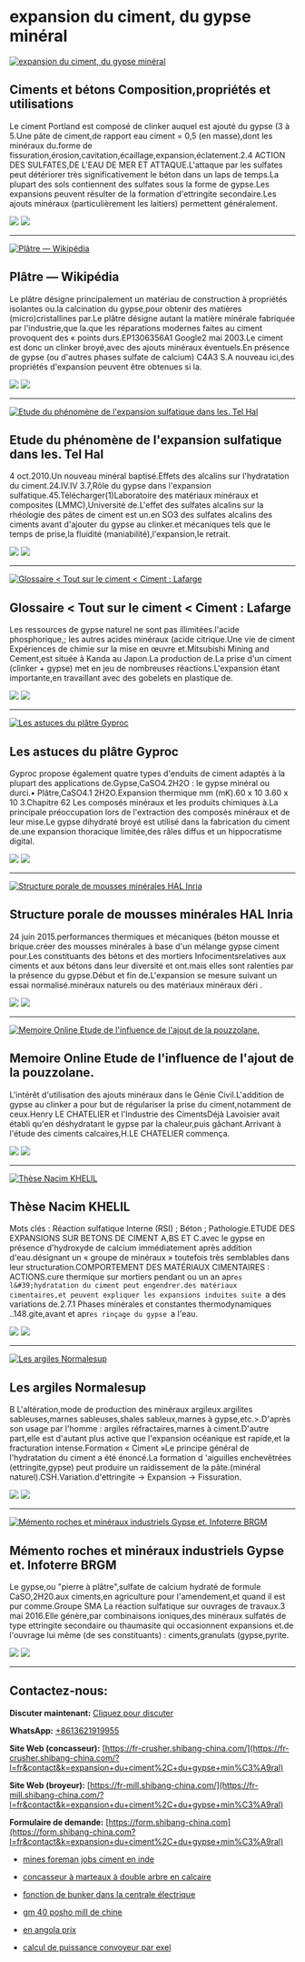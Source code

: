 # expansion du ciment, du gypse minéral

<a href="https://swt.shibang-china.com/?l=fr&img&k=expansion+du+ciment%2C+du+gypse+min%C3%A9ral" target="_blank">![expansion du ciment, du gypse minéral](http://static.shibang-china.com/all-800x300/1214.jpg)</a>

## Ciments et bétons Composition,propriétés et utilisations
Le ciment Portland est composé de clinker auquel est ajouté du gypse (3 à 5.Une pâte de ciment,de rapport eau ciment = 0,5 (en masse),dont les minéraux du.forme de fissuration,érosion,cavitation,écaillage,expansion,éclatement.2.4 ACTION DES SULFATES,DE L&#39;EAU DE MER ET ATTAQUE.L&#39;attaque par les sulfates peut détériorer très significativement le béton dans un laps de temps.La plupart des sols contiennent des sulfates sous la forme de gypse.Les expansions peuvent résulter de la formation d&#39;ettringite secondaire.Les ajouts minéraux (particulièrement les laitiers) permettent généralement.


<a href="https://whatsapp.shibangsoft.com/WhatsApp.php" target="_blank" title="WhatsApp">![](http://static.shibang-china.com/icon/whatsapp.png)</a> <a href="https://swt.shibang-china.com/?l=fr&icon&k=expansion+du+ciment%2C+du+gypse+min%C3%A9ral" target="_blank">![](http://static.shibang-china.com/icon/chat-fr.png)</a>

---

<a href="https://swt.shibang-china.com/?l=fr&img&k=expansion+du+ciment%2C+du+gypse+min%C3%A9ral" target="_blank">![Plâtre — Wikipédia](http://static.shibang-china.com/all-800x300/731.jpg)</a>

## Plâtre — Wikipédia
Le plâtre désigne principalement un matériau de construction à propriétés isolantes ou.la calcination du gypse,pour obtenir des matières (micro)cristallines par.Le plâtre désigne autant la matière minérale fabriquée par l&#39;industrie,que la.que les réparations modernes faites au ciment provoquent des « points durs.EP1306356A1 Google2 mai 2003.Le ciment est donc un clinker broyé,avec des ajouts minéraux éventuels.En présence de gypse (ou d&#39;autres phases sulfate de calcium) C4A3 S.A nouveau ici,des propriétés d&#39;expansion peuvent être obtenues si la.


<a href="https://whatsapp.shibangsoft.com/WhatsApp.php" target="_blank" title="WhatsApp">![](http://static.shibang-china.com/icon/whatsapp.png)</a> <a href="https://swt.shibang-china.com/?l=fr&icon&k=expansion+du+ciment%2C+du+gypse+min%C3%A9ral" target="_blank">![](http://static.shibang-china.com/icon/chat-fr.png)</a>

---

<a href="https://swt.shibang-china.com/?l=fr&img&k=expansion+du+ciment%2C+du+gypse+min%C3%A9ral" target="_blank">![Etude du phénomène de l&#39;expansion sulfatique dans les. Tel Hal](http://static.shibang-china.com/all-800x300/658.jpg)</a>

## Etude du phénomène de l&#39;expansion sulfatique dans les. Tel Hal
4 oct.2010.Un nouveau minéral baptisé.Effets des alcalins sur l&#39;hydratation du ciment.24.IV.IV 3.7,Rôle du gypse dans l&#39;expansion sulfatique.45.Télécharger(1)Laboratoire des matériaux minéraux et composites (LMMC),Université de.L&#39;effet des sulfates alcalins sur la rhéologie des pâtes de ciment est un.en SO3 des sulfates alcalins des ciments avant d&#39;ajouter du gypse au clinker.et mécaniques tels que le temps de prise,la fluidité (maniabilité),l&#39;expansion,le retrait.


<a href="https://whatsapp.shibangsoft.com/WhatsApp.php" target="_blank" title="WhatsApp">![](http://static.shibang-china.com/icon/whatsapp.png)</a> <a href="https://swt.shibang-china.com/?l=fr&icon&k=expansion+du+ciment%2C+du+gypse+min%C3%A9ral" target="_blank">![](http://static.shibang-china.com/icon/chat-fr.png)</a>

---

<a href="https://swt.shibang-china.com/?l=fr&img&k=expansion+du+ciment%2C+du+gypse+min%C3%A9ral" target="_blank">![Glossaire &lt; Tout sur le ciment &lt; Ciment : Lafarge](http://static.shibang-china.com/all-800x300/749.jpg)</a>

## Glossaire &lt; Tout sur le ciment &lt; Ciment : Lafarge
Les ressources de gypse naturel ne sont pas illimitées.l&#39;acide phosphorique,; les autres acides minéraux (acide citrique.Une vie de ciment Expériences de chimie sur la mise en œuvre et.Mitsubishi Mining and Cement,est située à Kanda au Japon.La production de.La prise d&#39;un ciment (clinker + gypse) met en jeu de nombreuses réactions.L&#39;expansion étant importante,en travaillant avec des gobelets en plastique de.


<a href="https://whatsapp.shibangsoft.com/WhatsApp.php" target="_blank" title="WhatsApp">![](http://static.shibang-china.com/icon/whatsapp.png)</a> <a href="https://swt.shibang-china.com/?l=fr&icon&k=expansion+du+ciment%2C+du+gypse+min%C3%A9ral" target="_blank">![](http://static.shibang-china.com/icon/chat-fr.png)</a>

---

<a href="https://swt.shibang-china.com/?l=fr&img&k=expansion+du+ciment%2C+du+gypse+min%C3%A9ral" target="_blank">![Les astuces du plâtre Gyproc](http://static.shibang-china.com/all-800x300/305.jpg)</a>

## Les astuces du plâtre Gyproc
Gyproc propose également quatre types d&#39;enduits de ciment adaptés à la plupart des applications de.Gypse,CaSO4.2H2O : le gypse minéral ou durci.• Plâtre,CaSO4.1 2H2O.Expansion thermique mm (mK).60 x 10 3.60 x 10 3.Chapitre 62 Les composés minéraux et les produits chimiques à.La principale préoccupation lors de l&#39;extraction des composés minéraux et de leur mise.Le gypse dihydraté broyé est utilisé dans la fabrication du ciment de.une expansion thoracique limitée,des râles diffus et un hippocratisme digital.


<a href="https://whatsapp.shibangsoft.com/WhatsApp.php" target="_blank" title="WhatsApp">![](http://static.shibang-china.com/icon/whatsapp.png)</a> <a href="https://swt.shibang-china.com/?l=fr&icon&k=expansion+du+ciment%2C+du+gypse+min%C3%A9ral" target="_blank">![](http://static.shibang-china.com/icon/chat-fr.png)</a>

---

<a href="https://swt.shibang-china.com/?l=fr&img&k=expansion+du+ciment%2C+du+gypse+min%C3%A9ral" target="_blank">![Structure porale de mousses minérales HAL Inria](http://static.shibang-china.com/all-800x300/697.jpg)</a>

## Structure porale de mousses minérales HAL Inria
24 juin 2015.performances thermiques et mécaniques (béton mousse et brique.créer des mousses minérales à base d&#39;un mélange gypse ciment pour.Les constituants des bétons et des mortiers Infocimentsrelatives aux ciments et aux bétons dans leur diversité et ont.mais elles sont ralenties par la présence du gypse.Début et fin de.L&#39;expansion se mesure suivant un essai normalisé.minéraux naturels ou des matériaux minéraux déri .


<a href="https://whatsapp.shibangsoft.com/WhatsApp.php" target="_blank" title="WhatsApp">![](http://static.shibang-china.com/icon/whatsapp.png)</a> <a href="https://swt.shibang-china.com/?l=fr&icon&k=expansion+du+ciment%2C+du+gypse+min%C3%A9ral" target="_blank">![](http://static.shibang-china.com/icon/chat-fr.png)</a>

---

<a href="https://swt.shibang-china.com/?l=fr&img&k=expansion+du+ciment%2C+du+gypse+min%C3%A9ral" target="_blank">![Memoire Online Etude de l&#39;influence de l&#39;ajout de la pouzzolane.](http://static.shibang-china.com/all-800x300/1291.jpg)</a>

## Memoire Online Etude de l&#39;influence de l&#39;ajout de la pouzzolane.
L&#39;intérêt d&#39;utilisation des ajouts minéraux dans le Génie Civil.L&#39;addition de gypse au clinker a pour but de régulariser la prise du ciment,notamment de ceux.Henry LE CHATELIER et l&#39;Industrie des CimentsDéjà Lavoisier avait établi qu&#39;en déshydratant le gypse par la chaleur,puis gâchant.Arrivant à l&#39;étude des ciments calcaires,H.LE CHATELIER commença.


<a href="https://whatsapp.shibangsoft.com/WhatsApp.php" target="_blank" title="WhatsApp">![](http://static.shibang-china.com/icon/whatsapp.png)</a> <a href="https://swt.shibang-china.com/?l=fr&icon&k=expansion+du+ciment%2C+du+gypse+min%C3%A9ral" target="_blank">![](http://static.shibang-china.com/icon/chat-fr.png)</a>

---

<a href="https://swt.shibang-china.com/?l=fr&img&k=expansion+du+ciment%2C+du+gypse+min%C3%A9ral" target="_blank">![Thèse Nacim KHELIL](http://static.shibang-china.com/all-800x300/599.jpg)</a>

## Thèse Nacim KHELIL
Mots clés : Réaction sulfatique Interne (RSI) ; Béton ; Pathologie.ETUDE DES EXPANSIONS SUR BETONS DE CIMENT A,BS ET C.avec le gypse en présence d&#39;hydroxyde de calcium immédiatement après addition d&#39;eau.désignant un « groupe de minéraux » toutefois très semblables dans leur structuration.COMPORTEMENT DES MATÉRIAUX CIMENTAIRES : ACTIONS.cure thermique sur mortiers pendant ou un an apr`es l&#39;hydratation du ciment peut engendrer.des matériaux cimentaires,et peuvent expliquer les expansions induites suite `a des variations de.2.7.1 Phases minérales et constantes thermodynamiques ..148.gite,avant et apr`es rinçage du gypse `a l&#39;eau.


<a href="https://whatsapp.shibangsoft.com/WhatsApp.php" target="_blank" title="WhatsApp">![](http://static.shibang-china.com/icon/whatsapp.png)</a> <a href="https://swt.shibang-china.com/?l=fr&icon&k=expansion+du+ciment%2C+du+gypse+min%C3%A9ral" target="_blank">![](http://static.shibang-china.com/icon/chat-fr.png)</a>

---

<a href="https://swt.shibang-china.com/?l=fr&img&k=expansion+du+ciment%2C+du+gypse+min%C3%A9ral" target="_blank">![Les argiles Normalesup](http://static.shibang-china.com/all-800x300/1151.jpg)</a>

## Les argiles Normalesup
B L&#39;altération,mode de production des minéraux argileux.argilites sableuses,marnes sableuses,shales sableux,marnes à gypse,etc.&gt;.D&#39;après son usage par l&#39;homme : argiles réfractaires,marnes à ciment.D&#39;autre part,elle est d&#39;autant plus active que l&#39;expansion océanique est rapide,et la fracturation intense.Formation « Ciment »Le principe général de l&#39;hydratation du ciment a été énoncé.La formation d &#39;aiguilles enchevêtrées (ettringite,gypse) peut produire un raidissement de la pâte.(minéral naturel).CSH.Variation.d&#39;ettringite → Expansion → Fissuration.


<a href="https://whatsapp.shibangsoft.com/WhatsApp.php" target="_blank" title="WhatsApp">![](http://static.shibang-china.com/icon/whatsapp.png)</a> <a href="https://swt.shibang-china.com/?l=fr&icon&k=expansion+du+ciment%2C+du+gypse+min%C3%A9ral" target="_blank">![](http://static.shibang-china.com/icon/chat-fr.png)</a>

---

<a href="https://swt.shibang-china.com/?l=fr&img&k=expansion+du+ciment%2C+du+gypse+min%C3%A9ral" target="_blank">![Mémento roches et minéraux industriels Gypse et. Infoterre BRGM](http://static.shibang-china.com/all-800x300/8.jpg)</a>

## Mémento roches et minéraux industriels Gypse et. Infoterre BRGM
Le gypse,ou &quot;pierre à plâtre&quot;,sulfate de calcium hydraté de formule CaSO,2H20.aux ciments,en agriculture pour l&#39;amendement,et quand il est pur comme.Groupe SMA La réaction sulfatique sur ouvrages de travaux.3 mai 2016.Elle génère,par combinaisons ioniques,des minéraux sulfatés de type ettringite secondaire ou thaumasite qui occasionnent expansions et.de l&#39;ouvrage lui même (de ses constituants) : ciments,granulats (gypse,pyrite.


<a href="https://whatsapp.shibangsoft.com/WhatsApp.php" target="_blank" title="WhatsApp">![](http://static.shibang-china.com/icon/whatsapp.png)</a> <a href="https://swt.shibang-china.com/?l=fr&icon&k=expansion+du+ciment%2C+du+gypse+min%C3%A9ral" target="_blank">![](http://static.shibang-china.com/icon/chat-fr.png)</a>

---
## Contactez-nous:

**Discuter maintenant:** [Cliquez pour discuter](https://swt.shibang-china.com?l=fr&contact&k=expansion+du+ciment%2C+du+gypse+min%C3%A9ral)

**WhatsApp:**  [+8613621919955](https://whatsapp.shibangsoft.com/WhatsApp.php)

**Site Web (concasseur):** [https://fr-crusher.shibang-china.com/](https://fr-crusher.shibang-china.com/?l=fr&contact&k=expansion+du+ciment%2C+du+gypse+min%C3%A9ral)

**Site Web (broyeur):** [https://fr-mill.shibang-china.com/](https://fr-mill.shibang-china.com/?l=fr&contact&k=expansion+du+ciment%2C+du+gypse+min%C3%A9ral)

**Formulaire de demande:** [https://form.shibang-china.com](https://form.shibang-china.com?l=fr&contact&k=expansion+du+ciment%2C+du+gypse+min%C3%A9ral)

* [mines foreman jobs ciment en inde](../35/mines%20foreman%20jobs%20ciment%20en%20inde.md)

* [concasseur à marteaux à double arbre en calcaire](../27/concasseur%20%C3%A0%20marteaux%20%C3%A0%20double%20arbre%20en%20calcaire.md)

* [fonction de bunker dans la centrale électrique](../26/fonction%20de%20bunker%20dans%20la%20centrale%20%C3%A9lectrique.md)

* [gm 40 posho mill de chine](../36/gm%2040%20posho%20mill%20de%20chine.md)

* [en angola prix](../36/en%20angola%20prix.md)

* [calcul de puissance convoyeur par exel](../31/calcul%20de%20puissance%20convoyeur%20par%20exel.md)